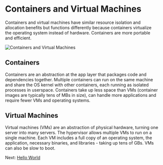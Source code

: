 # Containers and Virtual Machines

Containers and virtual machines have similar resource isolation and allocation benefits but functions differently because containers virtualize the operating system instead of hardware. Containers are more portable and efficient.

![Containers and Virtual Machines](https://raw.githubusercontent.com/timshingyu/docker-guide/master/images/containers-and-virtual-machines.png)

## Containers

Containers are an abstraction at the app layer that packages code and dependencies together. Multiple containers can run on the same machine and share the OS kernel with other containers, each running as isolated processes in userspace. Containers take up less space than VMs (container images are typically tens of MBs in size), can handle more applications and require fewer VMs and operating systems.

## Virtual Machines

Virtual machines (VMs) are an abstraction of physical hardware, turning one server into many servers. The hypervisor allows multiple VMs to run on a single machine. Each VM includes a full copy of an operating system, the application, necessary binaries, and libraries - taking up tens of GBs. VMs can also be slow to boot.

Next: [Hello World](04-hello-world.md)
